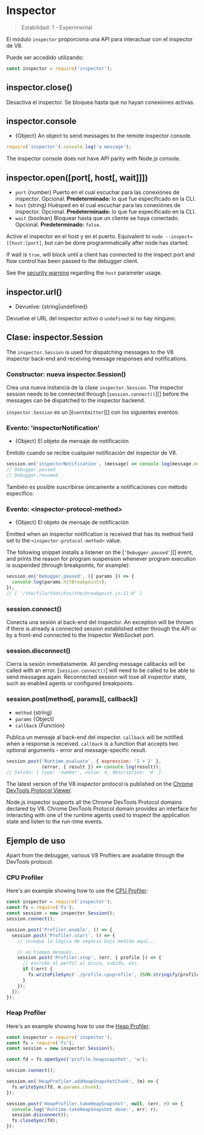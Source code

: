 # Inspector

<!--introduced_in=v8.0.0-->

> Estabilidad: 1 - Experimental

El módulo `inspector` proporciona una API para interactuar con el inspector de V8.

Puede ser accedido utilizando:

```js
const inspector = require('inspector');
```

## inspector.close()

Desactiva el inspector. Se bloquea hasta que no hayan conexiones activas.

## inspector.console

* {Object} An object to send messages to the remote inspector console.

```js
require('inspector').console.log('a message');
```

The inspector console does not have API parity with Node.js console.

## inspector.open([port[, host[, wait]]])

* `port` {number} Puerto en el cual escuchar para las conexiónes de inspector. Opcional. **Predeterminado:** lo que fue especificado en la CLI.
* `host` {string} Huésped en el cual escuchar para las conexiónes de inspector. Opcional. **Predeterminado:** lo que fue especificado en la CLI.
* `wait` {boolean} Bloquear hasta que un cliente se haya conectado. Opcional. **Predeterminado:** `false`.

Active el inspector en el host y en el puerto. Equivalent to `node
--inspect=[[host:]port]`, but can be done programmatically after node has started.

If wait is `true`, will block until a client has connected to the inspect port and flow control has been passed to the debugger client.

See the [security warning](cli.html#inspector_security) regarding the `host` parameter usage.

## inspector.url()

* Devuelve: {string|undefined}

Devuelve el URL del inspector activo o `undefined` si no hay ninguno.

## Clase: inspector.Session

The `inspector.Session` is used for dispatching messages to the V8 inspector back-end and receiving message responses and notifications.

### Constructor: nueva inspector.Session()

<!-- YAML
added: v8.0.0
-->

Crea una nueva instancia de la clase `inspector.Session`. The inspector session needs to be connected through [`session.connect()`][] before the messages can be dispatched to the inspector backend.

`inspector.Session` es un [`EventEmitter`][] con los siguientes eventos:

### Evento: 'inspectorNotification'

<!-- YAML
added: v8.0.0
-->

* {Object} El objeto de mensaje de notificación

Emitido cuando se recibe cualquier notificación del inspector de V8.

```js
session.on('inspectorNotification', (message) => console.log(message.method));
// Debugger.paused
// Debugger.resumed
```

También es posible suscribirse únicamente a notificaciones con método específico:

### Evento: &lt;inspector-protocol-method&gt;

<!-- YAML
added: v8.0.0
-->

* {Object} El objeto de mensaje de notificación

Emitted when an inspector notification is received that has its method field set to the `<inspector-protocol-method>` value.

The following snippet installs a listener on the [`'Debugger.paused'`][] event, and prints the reason for program suspension whenever program execution is suspended (through breakpoints, for example):

```js
session.on('Debugger.paused', ({ params }) => {
  console.log(params.hitBreakpoints);
});
// [ '/the/file/that/has/the/breakpoint.js:11:0' ]
```

### session.connect()

<!-- YAML
added: v8.0.0
-->

Conecta una sesión al back-end del inspector. An exception will be thrown if there is already a connected session established either through the API or by a front-end connected to the Inspector WebSocket port.

### session.disconnect()

<!-- YAML
added: v8.0.0
-->

Cierra la sesión inmediatamente. All pending message callbacks will be called with an error. [`session.connect()`] will need to be called to be able to send messages again. Reconnected session will lose all inspector state, such as enabled agents or configured breakpoints.

### session.post(method\[, params\]\[, callback\])

<!-- YAML
added: v8.0.0
-->

* `method` {string}
* `params` {Object}
* `callback` {Function}

Publica un mensaje al back-end del inspector. `callback` will be notified when a response is received. `callback` is a function that accepts two optional arguments - error and message-specific result.

```js
session.post('Runtime.evaluate', { expression: '2 + 2' },
             (error, { result }) => console.log(result));
// Salida: { type: 'number', value: 4, description: '4' }
```

The latest version of the V8 inspector protocol is published on the [Chrome DevTools Protocol Viewer](https://chromedevtools.github.io/devtools-protocol/v8/).

Node.js inspector supports all the Chrome DevTools Protocol domains declared by V8. Chrome DevTools Protocol domain provides an interface for interacting with one of the runtime agents used to inspect the application state and listen to the run-time events.

## Ejemplo de uso

Apart from the debugger, various V8 Profilers are available through the DevTools protocol.

### CPU Profiler

Here's an example showing how to use the [CPU Profiler](https://chromedevtools.github.io/devtools-protocol/v8/Profiler):

```js
const inspector = require('inspector');
const fs = require('fs');
const session = new inspector.Session();
session.connect();

session.post('Profiler.enable', () => {
  session.post('Profiler.start', () => {
    // invoque la lógica de negocio bajo medida aquí...

    // un tiempo después...
    session.post('Profiler.stop', (err, { profile }) => {
      // escribe el perfil al disco, subida, etc.
      if (!err) {
        fs.writeFileSync('./profile.cpuprofile', JSON.stringify(profile));
      }
    });
  });
});
```

### Heap Profiler

Here's an example showing how to use the [Heap Profiler](https://chromedevtools.github.io/devtools-protocol/v8/HeapProfiler):

```js
const inspector = require('inspector');
const fs = require('fs');
const session = new inspector.Session();

const fd = fs.openSync('profile.heapsnapshot', 'w');

session.connect();

session.on('HeapProfiler.addHeapSnapshotChunk', (m) => {
  fs.writeSync(fd, m.params.chunk);
});

session.post('HeapProfiler.takeHeapSnapshot', null, (err, r) => {
  console.log('Runtime.takeHeapSnapshot done:', err, r);
  session.disconnect();
  fs.closeSync(fd);
});
```